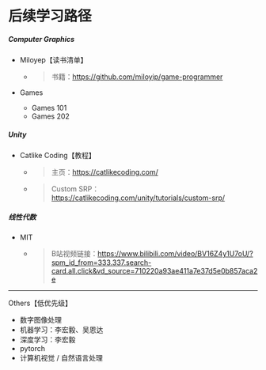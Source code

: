 # 后续学习路径

##### Computer Graphics

- Miloyep【读书清单】

  - > 书籍：https://github.com/miloyip/game-programmer

- Games
  - Games 101 
  - Games 202

##### Unity

- Catlike Coding【教程】

  - > 主页：https://catlikecoding.com/

  - > Custom SRP：https://catlikecoding.com/unity/tutorials/custom-srp/

##### 线性代数

- MIT

  - > B站视频链接：https://www.bilibili.com/video/BV16Z4y1U7oU/?spm_id_from=333.337.search-card.all.click&vd_source=710220a93ae411a7e37d5e0b857aca2e

-------

Others【低优先级】

- 数字图像处理
- 机器学习：李宏毅、吴恩达
- 深度学习：李宏毅
- pytorch
- 计算机视觉 / 自然语言处理